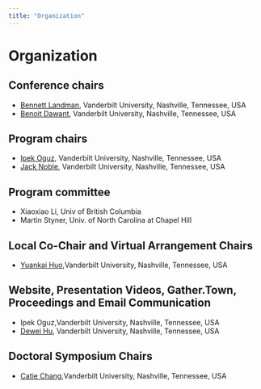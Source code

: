 ```yaml
---
title: "Organization"
---
```


# Organization

## Conference chairs

* [Bennett Landman](https://engineering.vanderbilt.edu/bio/bennett-landman), Vanderbilt University, Nashville, Tennessee, USA
* [Benoit Dawant](https://engineering.vanderbilt.edu/bio/benoit-dawant), Vanderbilt University, Nashville, Tennessee, USA

## Program chairs

* [Ipek Oguz](https://engineering.vanderbilt.edu/bio/ipek-oguz), Vanderbilt University, Nashville, Tennessee, USA
* [Jack Noble](https://engineering.vanderbilt.edu/bio/jack-noble), Vanderbilt University, Nashville, Tennessee, USA

## Program committee

* Xiaoxiao Li, Univ of British Columbia
* Martin Styner, Univ. of North Carolina at Chapel Hill

## Local Co-Chair and Virtual Arrangement Chairs

* [Yuankai Huo](https://engineering.vanderbilt.edu/bio/yuankai-huo),Vanderbilt University, Nashville, Tennessee, USA

## Website, Presentation Videos, Gather.Town, Proceedings and Email Communication

* Ipek Oguz,Vanderbilt University, Nashville, Tennessee, USA
* [Dewei Hu](https://www.vanderbilt.edu/vise/visepeople/dewei-hu/), Vanderbilt University, Nashville, Tennessee, USA

## Doctoral Symposium Chairs

* [Catie Chang](https://engineering.vanderbilt.edu/bio/catie-chang),Vanderbilt University, Nashville, Tennessee, USA

